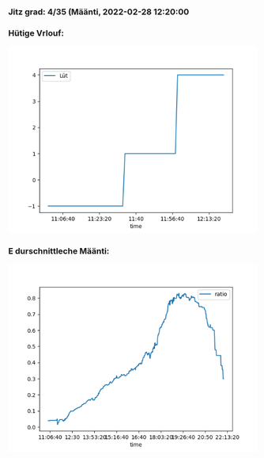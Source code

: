 ### Jitz grad: 4/35 (Määnti, 2022-02-28 12:20:00

### Hütige Vrlouf:
![Graph](Today.png)

### E durschnittleche Määnti:
![Graph](Määnti.png)